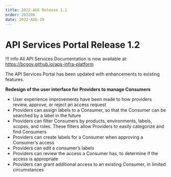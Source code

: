 ```yaml
---
title: 2022-AUG Release 1.2
order: 202206
date: 2022-AUG-19
---
```


# API Services Portal Release 1.2

!!! info 
    All API Services Documentation is now available at: https://bcgov.github.io/aps-infra-platform

The API Services Portal has been updated with enhancements to existing features.

**Redesign of the user interface for Providers to manage Consumers**

- User experience improvements have been made to how providers review, approve, or reject an access request
- Providers can assign labels to a Consumer, so that the Consumer can be searched by a label in the future
- Providers can filter Consumers by products, environments, labels, scopes, and roles. These filters allow Providers to easily categorize and find Consumers
- Providers can create labels for a Consumer when approving a Consumer’s access
- Providers can edit a consumer’s labels
- Providers can review the access a Consumer has, to determine if the access is appropriate
- Providers can grant additional access to an existing Consumer, in limited circumstances
